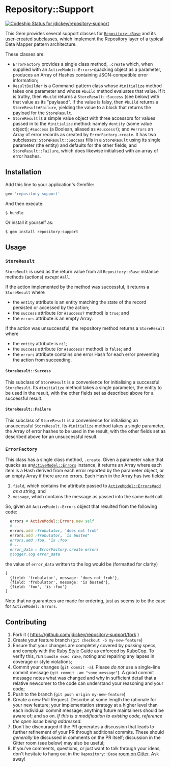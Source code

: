# Repository::Support

[ ![Codeship Status for jdickey/repository-support](https://codeship.com/projects/224d6180-997e-0132-c9c3-165733f17d49/status?branch=master)](https://codeship.com/projects/63652)

This Gem provides several support classes for
[`Repository::Base`](https://github.com/jdickey/repository-base) and its
user-created subclasses, which implement the Repository layer of a typical Data
Mapper pattern architecture.

These classes are:

* `ErrorFactory` provides a single class method, `.create` which, when supplied with an `ActiveModel::Errors`-quacking object as a parameter, produces an Array of Hashes containing JSON-compatible error information;
* `ResultBuilder` is a Command-pattern class whose `#initialize` method takes one parameter and whose `#build` method evaluates that value. If it is truthy, then `#build` returns a `StoreResult::Success` (see below) with that value as its "paylaaod". If the value is falsy, then `#build` returns a `StoreResult#Failure`, yielding the value to a block that returns the payload for the `StoreResult`.
* `StoreResult` is a simple value object with three accessors for values passed in to the `#initialize` method: namely `#entity` (some value object); `#success` (a Boolean, aliased as `#success?`); and `#errors` an Array of error records as created by `ErrorFactory.create`. It has two subclasses: `StoreResult::Success` fills in a `StoreResult` using its single parameter (the entity) and defaults for the other fields; and `StoreResult::Failure`, which does likewise initialised with an array of error hashes.

## Installation

Add this line to your application's Gemfile:

```ruby
gem 'repository-support'
```

And then execute:

    $ bundle

Or install it yourself as:

    $ gem install repository-support

## Usage

### `StoreResult`

`StoreReult` is used as the return value from all `Repository::Base` instance
methods (actions) *except* `#all`.

If the action implemented by the method was successful, it returns a
`StoreResult` where

* the `entity` attribute is an entity matching the state of the record persisted or accessed by the action;
* the `success` attribute (or `#success?` method) is `true`; and
* the `errors` attribute is an empty Array.

If the action was unsuccessful, the repository method returns a `StoreResult`
where

* the `entity` attribute is `nil`;
* the `success` attribute (or `#success?` method) is `false`; and
* the `errors` attribute contains one error Hash for each error preventing the action from succeeding.

#### `StoreResult::Success`

This subclass of `StoreResult` is a convenience for initialising a successful
`StoreResult`. Its `#initialize` method takes a single parameter, the entity to
be used in the result, with the other fields set as described above for a
successful result.

#### `StoreResult::Failure`

This subclass of `StoreResult` is a convenience for initialising an unsuccessful
`StoreResult`. Its `#initialize` method takes a single parameter, the Array of
error hashes to be used in the result, with the other fields set as described
above for an unsuccessful result.

### `ErrorFactory`

This class has a single class method, `.create`. Given a parameter value that
quacks as an[`ActiveModel::Errors`](http://api.rubyonrails.org/classes/ActiveModel/Errors.html)
instance, it returns an Array where each item is a Hash derived from each error
reported by the parameter object, or an empty Array if there are no errors. Each
Hash in the Array has two fields:

1. `field`, which contains the attribute passed to [`ActiveModel::Errors#add`](http://api.rubyonrails.org/classes/ActiveModel/Errors.html#method-i-add) *as a string*; and
1. `message`, which contains the message as passed into the same `#add` call.

So, given an `ActiveModel::Errors` object that resulted from the following code:

```ruby
  errors = ActiveModel::Errors.new self
  # ...
  errors.add :frobulator, 'does not frob'
  errors.add :frobulator, `is busted'
  errors.add :foo, 'is :foo'
  # ...
  error_data = ErrorFactory.create errors
  @logger.log error_data
```

the value of `error_data` written to the log would be (formatted for clarity)

```
[
  {field: 'frobulator', message: 'does not frob'},
  {field: 'frobulator', message: 'is busted'},
  {field: 'foo', 'is :foo'}
]
```

Note that no guarantees are made for ordering, just as seems to be the case for
`ActiveModel::Errors`.

## Contributing

1. Fork it ( https://github.com/jdickey/repository-support/fork )
1. Create your feature branch (`git checkout -b my-new-feature`)
1. Ensure that your changes are completely covered by *passing* specs, and comply with the [Ruby Style Guide](https://github.com/bbatsov/ruby-style-guide) as enforced by [RuboCop](https://github.com/bbatsov/rubocop). To verify this, run `bundle exec rake`, noting and repairing any lapses in coverage or style violations;
1. Commit your changes (`git commit -a`). Please *do not* use a single-line commit message (`git commit -am "some message"`). A good commit message notes what was changed and why in sufficient detail that a relative newcomer to the code can understand your reasoning and your code;
1. Push to the branch (`git push origin my-new-feature`)
1. Create a new Pull Request. Describe at some length the rationale for your new feature; your implementation strategy at a higher level than each individual commit message; anything future maintainers should be aware of; and so on. *If this is a modification to existing code, reference the open issue being addressed*.
1. Don't be discouraged if the PR generates a discussion that leads to further refinement of your PR through additional commits. These should *generally* be discussed in comments on the PR itself; discussion in the Gitter room (see below) may also be useful;
1. If you've comments, questions, or just want to talk through your ideas, don't hesitate to hang out in the `Repository::Base` [room on Gitter](https://gitter.im/jdickey/repository-base). Ask away!
